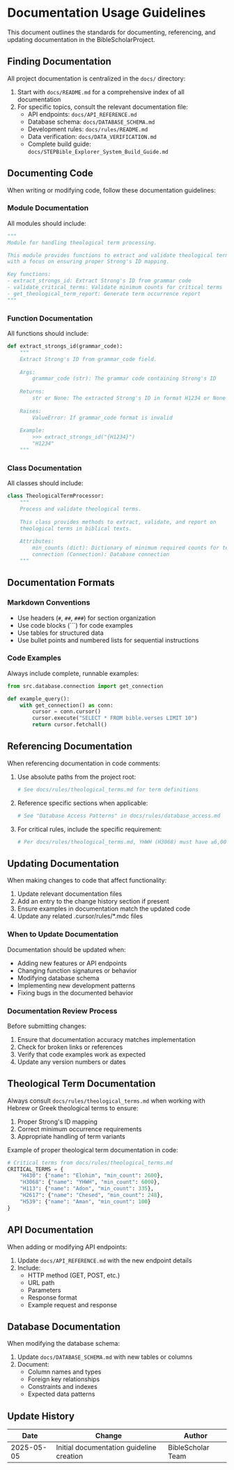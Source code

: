 # Documentation Usage Guidelines

This document outlines the standards for documenting, referencing, and updating documentation in the BibleScholarProject.

## Finding Documentation

All project documentation is centralized in the `docs/` directory:

1. Start with `docs/README.md` for a comprehensive index of all documentation
2. For specific topics, consult the relevant documentation file:
   - API endpoints: `docs/API_REFERENCE.md`
   - Database schema: `docs/DATABASE_SCHEMA.md`
   - Development rules: `docs/rules/README.md`
   - Data verification: `docs/DATA_VERIFICATION.md`
   - Complete build guide: `docs/STEPBible_Explorer_System_Build_Guide.md`

## Documenting Code

When writing or modifying code, follow these documentation guidelines:

### Module Documentation

All modules should include:

```python
"""
Module for handling theological term processing.

This module provides functions to extract and validate theological terms,
with a focus on ensuring proper Strong's ID mapping.

Key functions:
- extract_strongs_id: Extract Strong's ID from grammar code
- validate_critical_terms: Validate minimum counts for critical terms
- get_theological_term_report: Generate term occurrence report
"""
```

### Function Documentation

All functions should include:

```python
def extract_strongs_id(grammar_code):
    """
    Extract Strong's ID from grammar_code field.
    
    Args:
        grammar_code (str): The grammar code containing Strong's ID
        
    Returns:
        str or None: The extracted Strong's ID in format H1234 or None if not found
        
    Raises:
        ValueError: If grammar_code format is invalid
        
    Example:
        >>> extract_strongs_id("{H1234}")
        "H1234"
    """
```

### Class Documentation

All classes should include:

```python
class TheologicalTermProcessor:
    """
    Process and validate theological terms.
    
    This class provides methods to extract, validate, and report on
    theological terms in biblical texts.
    
    Attributes:
        min_counts (dict): Dictionary of minimum required counts for terms
        connection (Connection): Database connection
    """
```

## Documentation Formats

### Markdown Conventions

* Use headers (`#`, `##`, `###`) for section organization
* Use code blocks (```) for code examples
* Use tables for structured data 
* Use bullet points and numbered lists for sequential instructions

### Code Examples

Always include complete, runnable examples:

```python
from src.database.connection import get_connection

def example_query():
    with get_connection() as conn:
        cursor = conn.cursor()
        cursor.execute("SELECT * FROM bible.verses LIMIT 10")
        return cursor.fetchall()
```

## Referencing Documentation

When referencing documentation in code comments:

1. Use absolute paths from the project root:
   ```python
   # See docs/rules/theological_terms.md for term definitions
   ```

2. Reference specific sections when applicable:
   ```python
   # See "Database Access Patterns" in docs/rules/database_access.md
   ```

3. For critical rules, include the specific requirement:
   ```python
   # Per docs/rules/theological_terms.md, YHWH (H3068) must have ≥6,000 occurrences
   ```

## Updating Documentation

When making changes to code that affect functionality:

1. Update relevant documentation files
2. Add an entry to the change history section if present
3. Ensure examples in documentation match the updated code
4. Update any related .cursor/rules/*.mdc files

### When to Update Documentation

Documentation should be updated when:

* Adding new features or API endpoints
* Changing function signatures or behavior
* Modifying database schema
* Implementing new development patterns
* Fixing bugs in the documented behavior

### Documentation Review Process

Before submitting changes:

1. Ensure that documentation accuracy matches implementation
2. Check for broken links or references
3. Verify that code examples work as expected
4. Update any version numbers or dates

## Theological Term Documentation

Always consult `docs/rules/theological_terms.md` when working with Hebrew or Greek theological terms to ensure:

1. Proper Strong's ID mapping
2. Correct minimum occurrence requirements
3. Appropriate handling of term variants

Example of proper theological term documentation in code:

```python
# Critical terms from docs/rules/theological_terms.md
CRITICAL_TERMS = {
    "H430": {"name": "Elohim", "min_count": 2600},
    "H3068": {"name": "YHWH", "min_count": 6000},
    "H113": {"name": "Adon", "min_count": 335},
    "H2617": {"name": "Chesed", "min_count": 248},
    "H539": {"name": "Aman", "min_count": 100}
}
```

## API Documentation

When adding or modifying API endpoints:

1. Update `docs/API_REFERENCE.md` with the new endpoint details
2. Include:
   - HTTP method (GET, POST, etc.)
   - URL path
   - Parameters
   - Response format
   - Example request and response

## Database Documentation

When modifying the database schema:

1. Update `docs/DATABASE_SCHEMA.md` with new tables or columns
2. Document:
   - Column names and types
   - Foreign key relationships
   - Constraints and indexes
   - Expected data patterns

## Update History

| Date | Change | Author |
|------|--------|--------|
| 2025-05-05 | Initial documentation guideline creation | BibleScholar Team | 
